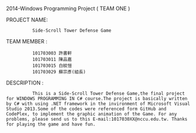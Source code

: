 2014-Windows Programming Project ( TEAM  ONE )


PROJECT NAME: 

              Side-Scroll Tower Defense Game
              
TEAM MEMBER : 

              101703003 許書軒
              101703011 陳品嘉
              101703015 白紋愷
              101703029 蘇宗彥(組長)
              
DESCRIPTION :

              This is a Side-Scroll Tower Defense Game,the final project for WINDOWS PROGRAMMING IN C# course.The project is basically written by C# with using .NET framework in the invironment of Microsoft Visual Studio 2013.Some of the codes were referenced form GitHub and CodePlex, to implement the graphic animation of the Game. For any problems, please send us to this E-mail:1017030XX@nccu.edu.tw. Thanks for playing the game and have fun.
